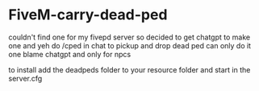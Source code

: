 # FiveM-carry-dead-ped
couldn't find one for my fivepd server so decided to get chatgpt to make one and yeh 
do /cped in chat to pickup and drop dead ped can only do it one blame chatgpt and only for npcs

to install add the deadpeds folder to your resource folder and start in the server.cfg

